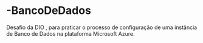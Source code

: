 # -BancoDeDados
Desafio da DIO , para praticar o processo de configuração de uma instância de Banco de Dados na plataforma Microsoft Azure.
